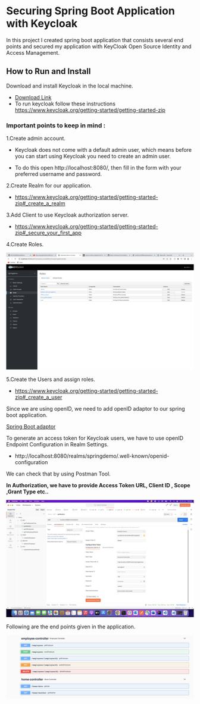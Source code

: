 # Securing Spring Boot Application with Keycloak   

In this project I created spring boot application that consists several end points and secured my application with KeyCloak Open Source Identity and Access Management.
 
## How to Run and Install  

Download and install Keycloak in the local machine.  
 * [Download Link](https://www.keycloak.org/downloads)  
 * To run keycloak follow these instructions https://www.keycloak.org/getting-started/getting-started-zip
### Important points to keep in mind :  

1.Create admin account.  
 * Keycloak does not come with a default admin user, which means before you can start using Keycloak you need to create an admin user.  

 * To do this open http://localhost:8080/, then fill in the form with your preferred username and password.  

2.Create Realm for our application. 
 * https://www.keycloak.org/getting-started/getting-started-zip#_create_a_realm  

3.Add Client to use Keycloak authorization server.  
 * https://www.keycloak.org/getting-started/getting-started-zip#_secure_your_first_app  

4.Create Roles.   

![](src/main/resources/static/readmefiles/roles.png)  

5.Create the Users and assign roles.  
 * https://www.keycloak.org/getting-started/getting-started-zip#_create_a_user

Since we are using openID, we need to add openID adaptor to our spring boot application.  

[Spring Boot adaptor](https://www.keycloak.org/docs/latest/securing_apps/#_spring_boot_adapter)

To generate an access token for Keycloak users, we have to use openID Endpoint Configuration in Realm Settings.  
 * http://localhost:8080/realms/springdemo/.well-known/openid-configuration

We can check that by using Postman Tool.  

**In Authorization, we have to provide Access Token URL, Client ID , Scope ,Grant Type etc..**

![](src/main/resources/static/readmefiles/postman.png)  

Following are the end points given in the application.  

![](src/main/resources/static/readmefiles/endpoints.png)